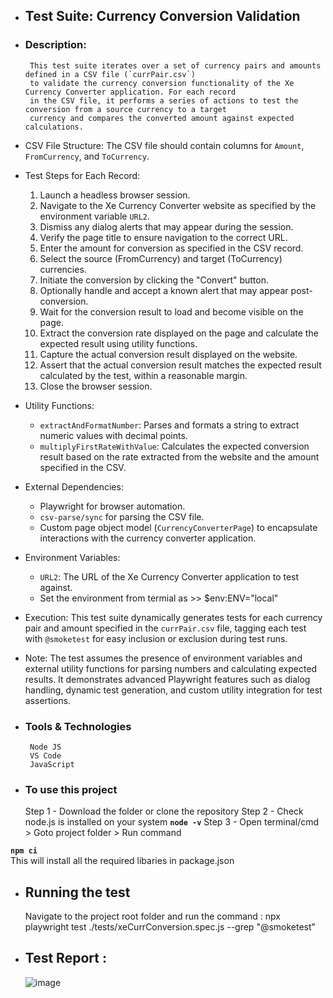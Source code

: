
 *  ## Test Suite: Currency Conversion Validation
 *  ### Description:
         This test suite iterates over a set of currency pairs and amounts defined in a CSV file (`currPair.csv`)
         to validate the currency conversion functionality of the Xe Currency Converter application. For each record
         in the CSV file, it performs a series of actions to test the conversion from a source currency to a target
         currency and compares the converted amount against expected calculations.
   
 * CSV File Structure:
     The CSV file should contain columns for `Amount`, `FromCurrency`, and `ToCurrency`.
   
 * Test Steps for Each Record:
     1. Launch a headless browser session.
     2. Navigate to the Xe Currency Converter website as specified by the environment variable `URL2`.
     3. Dismiss any dialog alerts that may appear during the session.
     4. Verify the page title to ensure navigation to the correct URL.
     5. Enter the amount for conversion as specified in the CSV record.
     6. Select the source (FromCurrency) and target (ToCurrency) currencies.
     7. Initiate the conversion by clicking the "Convert" button.
     8. Optionally handle and accept a known alert that may appear post-conversion.
     9. Wait for the conversion result to load and become visible on the page.
     10. Extract the conversion rate displayed on the page and calculate the expected result using utility functions.
     11. Capture the actual conversion result displayed on the website.
     12. Assert that the actual conversion result matches the expected result calculated by the test, within a reasonable margin.
     13. Close the browser session.
 

 * Utility Functions:
   - `extractAndFormatNumber`: Parses and formats a string to extract numeric values with decimal points.
   - `multiplyFirstRateWithValue`: Calculates the expected conversion result based on the rate extracted from the website and the amount specified in the CSV.
   
 * External Dependencies:
   - Playwright for browser automation.
   - `csv-parse/sync` for parsing the CSV file.
   - Custom page object model (`CurrencyConverterPage`) to encapsulate interactions with the currency converter application.
  
 * Environment Variables:
   - `URL2`: The URL of the Xe Currency Converter application to test against.
   - Set the environment from termial as >> $env:ENV="local"
   
 * Execution:
     This test suite dynamically generates tests for each currency pair and amount specified in the `currPair.csv` file,
     tagging each test with `@smoketest` for easy inclusion or exclusion during test runs.
  
 * Note:
    The test assumes the presence of environment variables and external utility functions for parsing numbers and calculating expected results.
    It demonstrates advanced Playwright features such as dialog handling, dynamic test generation, and custom utility integration for test assertions.
   
 * ### Tools & Technologies
        Node JS
        VS Code
        JavaScript
 
 * ### To use this project
      Step 1 - Download the folder or clone the repository
      Step 2 - Check node.js is installed on your system  **`node -v`**
      Step 3 - Open terminal/cmd > Goto project folder > Run command
   
 **`npm ci`**	
    This will install all the required libaries in package.json
  
 * ## Running the test
    Navigate to the project root folder and run the command :  npx playwright test ./tests/xeCurrConversion.spec.js --grep "@smoketest"
    
 *  ## Test Report :
    ![image](https://github.com/sanjquant/XECurrencyConverter/assets/88951836/2e2109eb-c856-4e9d-86d8-0973990981f8)

